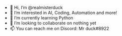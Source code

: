 - 👋 Hi, I’m @realmisterduck
- 👀 I’m interested in AI, Coding, Automation and more!
- 🌱 I’m currently learning Python
- 💞️ I’m looking to collaborate on nothing yet
- 📫 You can reach me on Discord: Mr duck#8922

<!---
realmisterduck/realmisterduck is a ✨ special ✨ repository because its `README.md` (this file) appears on your GitHub profile.
You can click the Preview link to take a look at your changes.
--->
